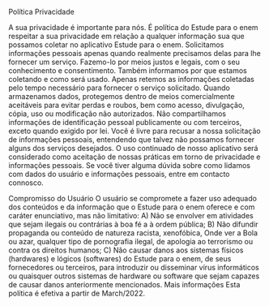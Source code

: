 Política Privacidade       

A sua privacidade é importante para nós. É política do Estude para o enem respeitar a sua privacidade em relação a qualquer informação sua que possamos coletar no aplicativo Estude para o enem. Solicitamos informações pessoais apenas quando realmente precisamos delas para lhe fornecer um serviço. Fazemo-lo por meios justos e legais, com o seu conhecimento e consentimento. Também informamos por que estamos coletando e como será usado.                                       Apenas retemos as informações coletadas pelo tempo necessário para fornecer o serviço solicitado. Quando armazenamos dados, protegemos dentro de meios comercialmente aceitáveis para evitar perdas e roubos, bem como acesso, divulgação, cópia, uso ou modificação não autorizados. Não compartilhamos informações de identificação pessoal publicamente ou com terceiros, exceto quando exigido por lei. Você é livre para recusar a nossa solicitação de informações pessoais, entendendo que talvez não possamos fornecer alguns dos serviços desejados. O uso continuado de nosso aplicativo será considerado como aceitação de nossas práticas em torno de privacidade e informações pessoais. Se você tiver alguma dúvida sobre como lidamos com dados do usuário e informações pessoais, entre em contacto connosco.

Compromisso do Usuário 
O usuário se compromete a fazer uso adequado dos conteúdos e da informação que o Estude para o enem oferece e com caráter enunciativo, mas não limitativo:       A) Não se envolver em atividades que sejam ilegais ou contrárias à boa fé a à ordem pública;
B) Não difundir propaganda ou conteúdo de natureza racista, xenofóbica, Onde ver a Bola ou azar, qualquer tipo de pornografia ilegal, de apologia ao terrorismo ou contra os direitos humanos;
C) Não causar danos aos sistemas físicos (hardwares) e lógicos (softwares) do Estude para o enem, de seus fornecedores ou terceiros, para introduzir ou disseminar vírus informáticos ou quaisquer outros sistemas de hardware ou software que sejam capazes de causar danos anteriormente mencionados.                  Mais informações
Esta política é efetiva a partir de March/2022.
